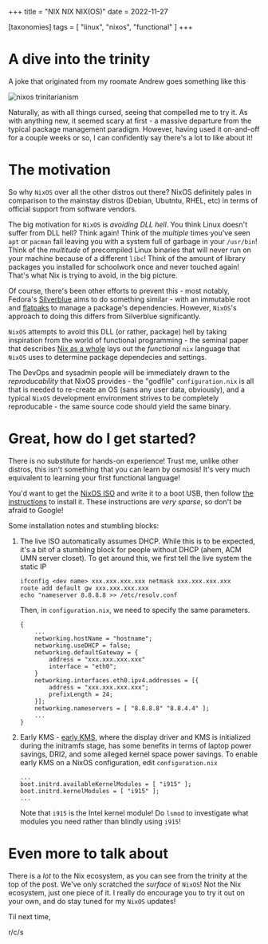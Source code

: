 +++
title = "NIX NIX NIX(OS)"
date = 2022-11-27

[taxonomies]
tags = [ "linux", "nixos", "functional" ]
+++

# A dive into the trinity

A joke that originated from my roomate Andrew goes something like this

![nixos trinitarianism](/img/nixos.svg)

Naturally, as with all things cursed, seeing that compelled me to try it.
As with anything new, it seemed scary at first - a massive departure from the
typical package management paradigm. However, having used it on-and-off for a
couple weeks or so, I can confidently say there's a lot to like about it!

# The motivation

So why `NixOS` over all the other distros out there? NixOS definitely pales in 
comparison to the mainstay distros (Debian, Ubutntu, RHEL, etc) in terms of 
official support from software vendors. 

The big motivation for `NixOS` is _avoiding DLL hell_. You think Linux doesn't
suffer from DLL hell? Think again! Think of the _multiple_ times you've seen
`apt` or `pacman` fail leaving you with a system full of garbage in your
`/usr/bin`! Think of the _multitude_ of precompiled Linux binaries that will
never run on your machine because of a different `libc`! Think of the amount
of library packages you installed for schoolwork once and never touched
again! That's what Nix is trying to avoid, in the big picture.

Of course, there's been other efforts to prevent this - most notably,
Fedora's [Silverblue](https://silverblue.fedoraproject.org/) aims to do
something similar - with an immutable root and 
[flatpaks](https://flatpak.org/) to manage a package's dependencies.
However, `NixOS`'s approach to doing this differs from Silverblue significantly.

`NixOS` attempts to avoid this DLL (or rather, package) hell by taking
inspiration from the world of functional programming - the seminal paper that
describes [Nix as a whole](https://edolstra.github.io/pubs/phd-thesis.pdf)
lays out the _functional_ `nix` language that `NixOS` uses to determine package
dependecies and settings.

The DevOps and sysadmin people will be immediately drawn to the _reproducability_ 
that NixOS provides - the "godfile" `configuration.nix` is all that is needed to
re-create an OS (sans any user data, obviously), and a typical `NixOS` development
environment strives to be completely reproducable - the same source code should
yield the same binary.

# Great, how do I get started?

There is no substitute for hands-on experience! Trust me, unlike other distros, this
isn't something that you can learn by osmosis! It's very much equivalent to learning
your first functional language!

You'd want to get the [NixOS ISO](https://nixos.org/download.html) and write it to
a boot USB, then follow [the instructions](https://nixos.org/manual/nixos/stable/) to
install it. These instructions are _very sparse_, so don't be afraid to Google!

Some installation notes and stumbling blocks:

1. The live ISO automatically assumes DHCP. While this is to be expected, it's a bit of a
stumbling block for people without DHCP (ahem, ACM UMN server closet). To get
around this, we first tell the live system the static IP

    ```
    ifconfig <dev name> xxx.xxx.xxx.xxx netmask xxx.xxx.xxx.xxx
    route add default gw xxx.xxx.xxx.xxx
    echo "nameserver 8.8.8.8 >> /etc/resolv.conf
    ```

    Then, in `configuration.nix`, we need to specify the same parameters.

    ```
    {
        ...
        networking.hostName = "hostname";
        networking.useDHCP = false;
        networking.defaultGateway = {
            address = "xxx.xxx.xxx.xxx"
            interface = "eth0";
        }
        networking.interfaces.eth0.ipv4.addresses = [{
            address = "xxx.xxx.xxx.xxx";
            prefixLength = 24;
        }];
        networking.nameservers = [ "8.8.8.8" "8.8.4.4" ];
        ...
    }
    ```

2. Early KMS - [early KMS](https://gist.github.com/LarryIsBetter/218fda4358565c431ba0e831665af3d1), where the display driver and
KMS is initialized during the initramfs stage, has some benefits in terms of 
laptop power savings, DRI2, and some alleged kernel space power savings. To
enable early KMS on a NixOS configuration, edit `configuration.nix`

    ```
    ...
    boot.initrd.availableKernelModules = [ "i915" ];
    boot.initrd.kernelModules = [ "i915" ];
    ...
    ```

    Note that `i915` is the Intel kernel module! Do `lsmod` to investigate
    what modules you need rather than blindly using `i915`!

# Even more to talk about

There is a _lot_ to the Nix ecosystem, as you can see from the trinity at the
top of the post. We've only scratched the _surface_ of `NixOS`! Not the Nix
ecosystem, just one piece of it. I really do encourage you to try it out on
your own, and do stay tuned for my `NixOS` updates!

Til next time, 

r/c/s